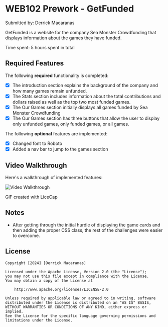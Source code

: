 # WEB102 Prework - GetFunded

Submitted by: Derrick Macaranas

GetFunded is a website for the company Sea Monster Crowdfunding that displays information about the games they have funded.

Time spent: 5 hours spent in total

## Required Features

The following **required** functionality is completed:

* [X] The introduction section explains the background of the company and how many games remain unfunded.
* [X] The Stats section includes information about the total contributions and dollars raised as well as the top two most funded games.
* [X] The Our Games section initially displays all games funded by Sea Monster Crowdfunding
* [X] The Our Games section has three buttons that allow the user to display only unfunded games, only funded games, or all games.

The following **optional** features are implemented:

* [X] Changed font to Roboto
* [X] Added a nav bar to jump to the games section

## Video Walkthrough

Here's a walkthrough of implemented features:

<img src='https://i.imgur.com/mBAKRiu.gif' title='Video Walkthrough' width='' alt='Video Walkthrough' />

GIF created with LiceCap  

## Notes

- After getting through the initial hurdle of displaying the game cards and then adding the proper CSS class, the rest of the challenges were easier to overcome. 

## License

    Copyright [2024] [Derrick Macaranas]

    Licensed under the Apache License, Version 2.0 (the "License");
    you may not use this file except in compliance with the License.
    You may obtain a copy of the License at

        http://www.apache.org/licenses/LICENSE-2.0

    Unless required by applicable law or agreed to in writing, software
    distributed under the License is distributed on an "AS IS" BASIS,
    WITHOUT WARRANTIES OR CONDITIONS OF ANY KIND, either express or implied.
    See the License for the specific language governing permissions and
    limitations under the License.